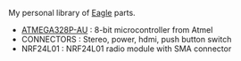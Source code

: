 My personal library of [Eagle] parts.

* [ATMEGA328P-AU] : 8-bit microcontroller from Atmel
* CONNECTORS : Stereo, power, hdmi, push button switch
* NRF24L01 : NRF24L01 radio module with SMA connector

[ATMEGA328P-AU]: http://www.atmel.com/devices/atmega328.aspx
[Eagle]:         https://www.autodesk.fr/products/eagle
